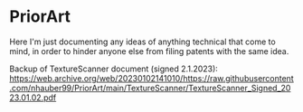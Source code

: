 # PriorArt
Here I'm just documenting any ideas of anything technical that come to mind, in order to hinder anyone else from filing patents with the same idea.

Backup of TextureScanner document (signed 2.1.2023): https://web.archive.org/web/20230102141010/https://raw.githubusercontent.com/nhauber99/PriorArt/main/TextureScanner/TextureScanner_Signed_2023.01.02.pdf 
